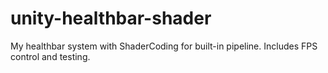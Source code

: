 # unity-healthbar-shader
My healthbar system with ShaderCoding for built-in pipeline. Includes FPS control and testing.
